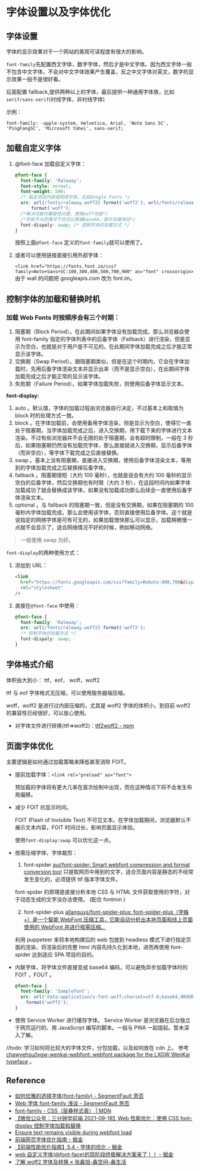 # 字体设置以及字体优化

## 字体设置

字体的显示效果对于一个网站的美观可读程度有很大的影响。

`font-family`先配置西文字体，数字字体，然后才是中文字体。因为西文字体一般不包含中文字体，不会对中文字体效果产生覆盖，反之中文字体对英文，数字的显示效果一般不是很好看。

后面配置 fallback,提供两种以上的字体，最后提供一种通用字体族，比如 `serif/sans-serif`(衬线字体，非衬线字体)

示例：

`font-family: -apple-system, Helvetica, Arial, 'Noto Sans SC', 'PingFangSC', 'Microsoft Yahei', sans-serif;`

## 加载自定义字体

1. @font-face 加载自定义字体：

   ```css
   @font-face {
     font-family: 'Raleway';
     font-style: normal;
     font-weight: 500;
     /* 指定项目内部或网络字体，比如Google Fonts */
     src: url(/fonts/raleway.woff2) format('woff2'), url(/fonts/raleway.woff)
         format('woff');
     /*解决可能的兼容性问题，使用woff兜底*/
     /*字体不大的情况下也可以直接base64，提升加载体验*/
     font-dispaly: swap; /* 控制字体的加载方式 */
   }
   ```

   按照上面`@font-face` 定义的`font-family`就可以使用了。

2. 或者可以使用链接直接引用外部字体：

   `<link href="https://fonts.font.im/css?family=Noto+Sans+SC:100,300,400,500,700,900" as="font" crossorigin>` 由于 wall 的问题把 googleapis.com 改为 font.im。

## 控制字体的加载和替换时机

### 加载 Web Fonts 时按顺序会有三个时期：

1. 阻塞期（Block Period）。在此期间如果字体没有加载完成，那么浏览器会使用 font-family 指定的字体列表中的后备字体（Fallback）进行渲染，但是显示为空白，也就是对于用户是不可见的。在此期间字体加载完成之后才能正常显示该字体。
2. 交换期（Swap Period）。跟阻塞期类似，但是在这个时期内，它会在字体加载时，先用后备字体渲染文本并显示出来（而不是显示空白），在此期间字体加载完成之后才能正常的显示该字体。
3. 失败期（Failure Period）。如果字体加载失败，则使用后备字体显示文本。

**font-display:**

1. auto 。默认值，字体的加载过程由浏览器自行决定，不过基本上和取值为 block 时的处理方式一致。
2. block 。在字体加载前，会使用备用字体渲染，但是显示为空白，使得它一直处于阻塞期，当字体加载完成之后，进入交换期，用下载下来的字体进行文本渲染。不过有些浏览器并不会无限的处于阻塞期，会有超时限制，一般在 3 秒后，如果阻塞期仍然没有加载完字体，那么直接就进入交换期，显示后备字体（而非空白），等字体下载完成之后直接替换。
3. swap 。基本上没有阻塞期，直接进入交换期，使用后备字体渲染文本，等用到的字体加载完成之后替换掉后备字体。
4. fallback 。阻塞期很短（大约 100 毫秒），也就是说会有大约 100 毫秒的显示空白的后备字体，然后交换期也有时限（大约 3 秒），在这段时间内如果字体加载成功了就会替换成该字体，如果没有加载成功那么后续会一直使用后备字体渲染文本。
5. optional 。与 fallback 的阻塞期一致，但是没有交换期，如果在阻塞期的 100 毫秒内字体加载完成，那么会使用该字体，否则直接使用后备字体。这个就是说指定的网络字体是可有可无的，如果加载很快那么可以显示，加载稍微慢一点就不会显示了，适合网络情况不好的时候，例如移动网络。

> 一般使用 swap 为好。

`font-display`的两种使用方式：

1. 添加到 URL：

   ```html
   <link
     href="https://fonts.googleapis.com/css?family=Roboto:400,700&display=swap"
     rel="stylesheet"
   />
   ```

2. 直接在`@font-face` 中使用：

   ```css
   @font-face {
     font-family: 'Raleway';
     src: url(/fonts/raleway.woff2) format('woff2');
     /* 控制字体的加载方式 */
     font-dispaly: swap;
   }
   ```

## 字体格式介绍

体积由大到小： ttf，eof， woff，woff2

ttf 与 eof 字体格式无压缩，可以使用服务器端压缩。

woff，woff2 是进行过内部压缩的，尤其是 woff2 字体的体积小。到目前 woff2 的兼容性已经很好，可以放心使用。

- 对字体文件进行转换(ttf=>woff2)：[ttf2woff2 - npm](https://www.npmjs.com/package/ttf2woff2)

## 页面字体优化

主要逻辑是如何通过加载策略来降低甚至消除 FOIT。

- 提前加载字体：`<link rel="preload" as="font">`

  预加载的字体将有更大几率在首次绘制中出现，而在这种情况下将不会发生布局偏移。

- 减少 FOIT 的显示时间。

  FOIT (Flash of Invisible Text) 不可见文本。在字体加载期间，浏览器默认不展示文本内容，FOIT 时间过长，影响页面显示体验。

  使用`font-display:swap` 可以优化这一点。

- 按需压缩字体，字体裁剪：

  1. font-spider [aui/font-spider: Smart webfont compression and format conversion tool](https://github.com/aui/font-spider) 只提取网页中用到的文字，适合页面内容是静态的不经常发生变化的，必须提供 ttf 版本字体文件。

  font-spider 的原理是直接分析本地 CSS 与 HTML 文件获取使用的字符，对于动态生成的文字没办法使用。 (配合 fontmin )

  2. font-spider-plus [allanguys/font-spider-plus: font-spider-plus（字蛛+）是一个智能 WebFont 压缩工具，它能自动分析出本地页面和线上页面使用的 WebFont 并进行按需压缩。](https://github.com/allanguys/font-spider-plus)

  利用 puppeteer 来将本地构建后的 web 包放到 headless 模式下进行指定页面的渲染，将渲染后的完整 html 内容先持久化到本地，进而再使用 font-spider 达到适应 SPA 项目的目的。

- 内联字体，将字体文件直接变成 base64 编码，可以避免异步加载字体时的 FOIT ，FOUT 。
  ```css
  @font-face {
    font-family: 'Samplefont';
    src: url('data:application/x-font-woff;charset=utf-8;base64,d09GRgABAAAAAHyoABMAAAAA4XQAAQAAAAAAAAAAAAAAAAAAAAAAAAAAAABG…')
      format('woff2');
  }
  ```
- 使用 Service Worker 进行缓存字体。 Service Worker 是浏览器在后台独立于网页运行的、用 JavaScript 编写的脚本。一般与 PWA 一起提起。暂未深入了解。

//todo: 学习如何将比较大的字体文件，分包加载，以及如何放在 cdn 上。 参考 [chawyehsu/lxgw-wenkai-webfont: webfont package for the LXGW WenKai typeface](https://github.com/chawyehsu/lxgw-wenkai-webfont) 。

## Reference

- [如何优雅的选择字体(font-family) - SegmentFault 思否](https://segmentfault.com/a/1190000006110417)
- [Web 字体 font-family 浅谈 - SegmentFault 思否](https://segmentfault.com/a/1190000038284125)
- [font-family - CSS（层叠样式表） | MDN](https://developer.mozilla.org/zh-CN/docs/Web/CSS/font-family)
- [【微信公众号：三分钟学前端 2021-09-18】Web 性能优化：使用 CSS font-display 控制字体加载和替换](https://mp.weixin.qq.com/s/ceFNHqKCkb-F21mnJx8VIQ)
- [Ensure text remains visible during webfont load](https://web.dev/font-display/)
- [前端网页字体优化指南 - 掘金](https://juejin.cn/post/6984971905069482021#heading-3)
- [【前端性能优化指南】5.4 - 字体的优化 - 掘金](https://juejin.cn/post/6970152547193454623)
- [web 自定义字体(@font-face)的现阶段终极解决方案来了！！ - 掘金](https://juejin.cn/post/7022897665302560782#heading-2)
- [了解 woff2 字体及转换 « 张鑫旭-鑫空间-鑫生活](https://www.zhangxinxu.com/wordpress/2018/07/known-woff2-mime-convert/)
